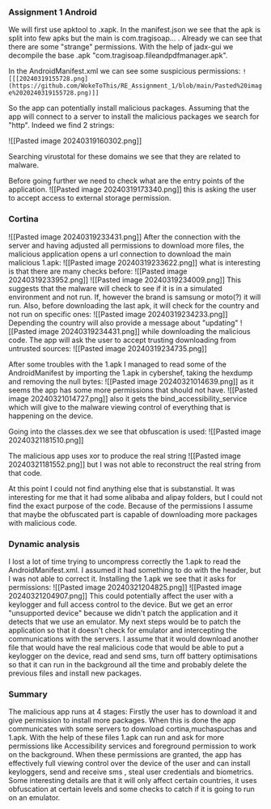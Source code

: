 
### Assignment 1 Android

We will first use apktool to .xapk. In the manifest.json we see that the apk is split into few apks but the main is com.tragisoap... . Already we can see that there are some "strange" permissions. With the help of jadx-gui we decompile the base .apk "com.tragisoap.fileandpdfmanager.apk".

In the AndroidManifest.xml we can see some suspicious permissions:
``![[[20240319155728.png](https://github.com/WokeToThis/RE_Assignment_1/blob/main/Pasted%20image%2020240319155728.png)]]`` 

So the app can potentially install malicious packages.
Assuming that the app will connect to a server to install the malicious packages we search for "http". Indeed we find 2 strings:

![[Pasted image 20240319160302.png]]

Searching virustotal for these domains we see that they are related to malware. 

Before going further we need to check what are the entry points of the application.
![[Pasted image 20240319173340.png]]
this is asking the user to accept access to external storage permission.

### Cortina

![[Pasted image 20240319233431.png]]
After the connection with the server and having adjusted all permissions to download more files, the malicious application opens a url connection to download the main malicious 1.apk:
![[Pasted image 20240319233622.png]]
what is interesting is that there are many checks before:
![[Pasted image 20240319233952.png]]
![[Pasted image 20240319234009.png]]
This suggests that the malware will check to see if it is in a simulated environment and not run. If, however the brand is samsung or moto(?) it will run. Also, before downloading the last apk, it will check for the country and not run on specific ones:
![[Pasted image 20240319234233.png]]
Depending the country will also provide a message about "updating" ![[Pasted image 20240319234431.png]]
while downloading the malicious code. The app will ask the user to accept trusting downloading from untrusted sources:
![[Pasted image 20240319234735.png]]

After some troubles with the 1.apk I managed to read some of the AndroidManifest by importing the 1.apk in cybershef, taking the hexdump and removing the null bytes:
![[Pasted image 20240321014639.png]]
as it seems the app has some more permissions that should not have.
![[Pasted image 20240321014727.png]]
also it gets the bind_accessibility_service which will give to the malware viewing control of everything that is happening on the device.

Going into the classes.dex we see that obfuscation is used:
![[Pasted image 20240321181510.png]]

The malicious app uses xor to produce the real string ![[Pasted image 20240321181552.png]]
but I was not able to reconstruct the real string from that code.

At this point I could not find anything else that is substanstial. It was interesting for me that it had some alibaba and alipay folders, but I could not find the exact purpose of the code. Because of the permissions I assume that maybe the obfuscated part is capable of downloading more packages with malicious code. 

### Dynamic analysis 

I lost a lot of time trying to uncompress correctly the 1.apk to read the AndroidManifest.xml. I assumed it had something to do with the header, but I was not able to correct it. 
Installing the 1.apk we see that it asks for permissions:
![[Pasted image 20240321204825.png]]
![[Pasted image 20240321204907.png]]
This could potentially affect the user with a keylogger and full access control to the device.
But we get an error "unsupported device" because we didn't patch the application and it detects that we use an emulator.
My next steps would be to patch the application so that it doesn't check for emulator and intercepting the communications with the servers. I assume that it would download another file that would have the real malicious code that would be able to put a keylogger on the device, read and send sms, turn off battery optimisations so that it can run in the background all the time and probably delete the previous files and install new packages.

###  Summary 

The malicious app runs at 4 stages: Firstly the user has to download it and give permission to install more packages. When this is done the app communicates with some servers to download cortina,muchaspuchas and 1.apk. With the help of these files 1.apk can run and ask for more permissions like Accessibility services and foreground permission to work on the background. When these permissions are granted, the app has effectively full viewing control over the device of the user and can install keyloggers, send and receive sms , steal user credentials and biometrics.  Some interesting details are that it will only affect certain countries, it uses obfuscation at certain levels and some checks to catch if it is going to run on an emulator.


